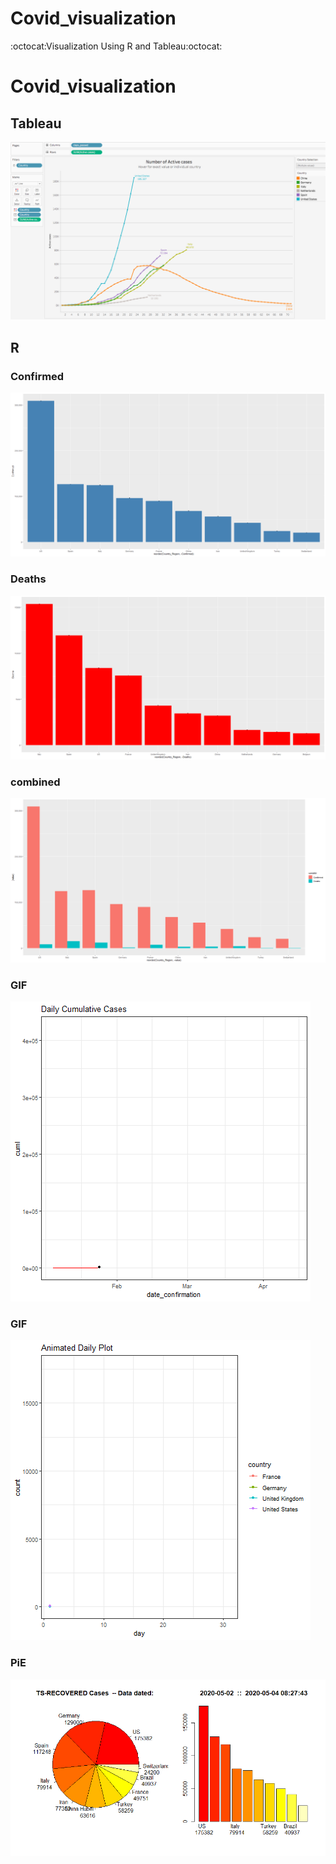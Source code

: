 # Covid_visualization
:octocat:Visualization Using R and Tableau:octocat:

# Covid_visualization
## Tableau
![](Images/cov1.png)
## R
### Confirmed
![](Images/cov5.png)
### Deaths
![](Images/cov6.png)
### combined
![](Images/cov3.png)
### GIF
![](Images/tot.gif)
### GIF
![](Images/dailyplot.gif)
### PiE
![](Images/cov9.png)
